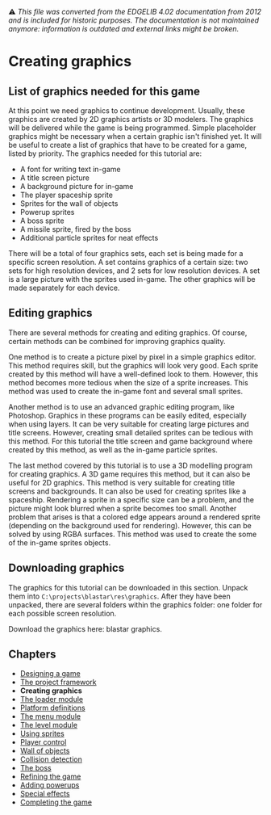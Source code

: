 :warning: _This file was converted from the EDGELIB 4.02 documentation from 2012 and is included for historic purposes. The documentation is not maintained anymore: information is outdated and external links might be broken._

# Creating graphics

## List of graphics needed for this game
At this point we need graphics to continue development. Usually, these graphics are created by 2D graphics artists or 3D modelers. The graphics will be delivered while the game is being programmed. Simple placeholder graphics might be necessary when a certain graphic isn't finished yet. It will be useful to create a list of graphics that have to be created for a game, listed by priority. The graphics needed for this tutorial are:

* A font for writing text in-game
* A title screen picture
* A background picture for in-game
* The player spaceship sprite
* Sprites for the wall of objects
* Powerup sprites
* A boss sprite
* A missile sprite, fired by the boss
* Additional particle sprites for neat effects

There will be a total of four graphics sets, each set is being made for a specific screen resolution. A set contains graphics of a certain size: two sets for high resolution devices, and 2 sets for low resolution devices. A set is a large picture with the sprites used in-game. The other graphics will be made separately for each device.

## Editing graphics
There are several methods for creating and editing graphics. Of course, certain methods can be combined for improving graphics quality.

One method is to create a picture pixel by pixel in a simple graphics editor. This method requires skill, but the graphics will look very good. Each sprite created by this method will have a well-defined look to them. However, this method becomes more tedious when the size of a sprite increases. This method was used to create the in-game font and several small sprites.

Another method is to use an advanced graphic editing program, like Photoshop. Graphics in these programs can be easily edited, especially when using layers. It can be very suitable for creating large pictures and title screens. However, creating small detailed sprites can be tedious with this method. For this tutorial the title screen and game background where created by this method, as well as the in-game particle sprites.

The last method covered by this tutorial is to use a 3D modelling program for creating graphics. A 3D game requires this method, but it can also be useful for 2D graphics. This method is very suitable for creating title screens and backgrounds. It can also be used for creating sprites like a spaceship. Rendering a sprite in a specific size can be a problem, and the picture might look blurred when a sprite becomes too small. Another problem that arises is that a colored edge appears around a rendered sprite (depending on the background used for rendering). However, this can be solved by using RGBA surfaces. This method was used to create the some of the in-game sprites objects.

## Downloading graphics
The graphics for this tutorial can be downloaded in this section. Unpack them into `C:\projects\blastar\res\graphics`. After they have been unpacked, there are several folders within the graphics folder: one folder for each possible screen resolution.

Download the graphics here: blastar graphics.

## Chapters
* [Designing a game](tutorials_blastar_design.md)
* [The project framework](tutorials_blastar_framework.md)
* **Creating graphics**
* [The loader module](tutorials_blastar_loader.md)
* [Platform definitions](tutorials_blastar_definitions.md)
* [The menu module](tutorials_blastar_menu.md)
* [The level module](tutorials_blastar_level.md)
* [Using sprites](tutorials_blastar_sprites.md)
* [Player control](tutorials_blastar_control.md)
* [Wall of objects](tutorials_blastar_objects.md)
* [Collision detection](tutorials_blastar_collision.md)
* [The boss](tutorials_blastar_boss.md)
* [Refining the game](tutorials_blastar_refining.md)
* [Adding powerups](tutorials_blastar_powerups.md)
* [Special effects](tutorials_blastar_specialfx.md)
* [Completing the game](tutorials_blastar_completing.md)

